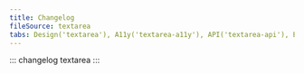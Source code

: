 ```yaml
---
title: Changelog
fileSource: textarea
tabs: Design('textarea'), A11y('textarea-a11y'), API('textarea-api'), Example('textarea-code'), Changelog('textarea-changelog')
---
```


::: changelog textarea :::
